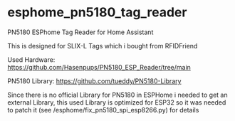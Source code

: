 # esphome_pn5180_tag_reader
PN5180 ESPhome Tag Reader for Home Assistant

This is designed for SLIX-L Tags which i bought from RFIDFriend

Used Hardware: https://github.com/Hasenpups/PN5180_ESP_Reader/tree/main

PN5180 Library: https://github.com/tueddy/PN5180-Library

Since there is no official Library for PN5180 in ESPHome i needed to get an external Library, this used Library is optimized for ESP32 so it was needed to patch it (see /esphome/fix_pn5180_spi_esp8266.py) for details
